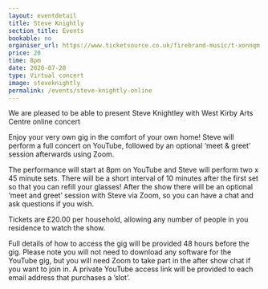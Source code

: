 ```yaml
---
layout: eventdetail
title: Steve Knightly
section_title: Events
bookable: no
organiser_url: https://www.ticketsource.co.uk/firebrand-music/t-xonnqm
price: 20
time: 8pm
date: 2020-07-28
type: Virtual concert  
image: steveknightly
permalink: /events/steve-knightly-online
---
```


We are pleased to be able to present Steve Knightley with West Kirby Arts Centre online concert

Enjoy your very own gig in the comfort of your own home!  Steve will perform a full concert on YouTube, followed by an optional ‘meet & greet’ session afterwards using Zoom.

The performance will start at 8pm on YouTube and Steve will perform two x 45 minute sets.  There will be a short interval of 10 minutes after the first set so that you can refill your glasses!  After the show there will be an optional ‘meet and greet’ session with Steve via Zoom, so you can have a chat and ask questions if you wish.

Tickets are £20.00 per household, allowing any number of people in you residence to watch the show.

Full details of how to access the gig will be provided 48 hours before the gig.  Please note you will not need to download any software for the YouTube gig, but you will need Zoom to take part in the after show chat if you want to join in.  A private YouTube access link will be provided to each email address that purchases a ’slot’.
